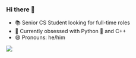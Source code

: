  ### Hi there 👋

<!--
**kdi-0/kdi-0** is a ✨ _special_ ✨ repository because its `README.md` (this file) appears on your GitHub profile.

-->
- 📚 Senior CS Student looking for full-time roles 
- 🌱 Currently obsessed with Python 🐍 and C++ 
- 😄 Pronouns: he/him
  
<a href="https://linkedin.com/in/dahomey-iglesias"><img src="https://img.shields.io/badge/linkedin-0077B5.svg?style=for-the-badge&logo=linkedin&logoColor=white"/></a>

